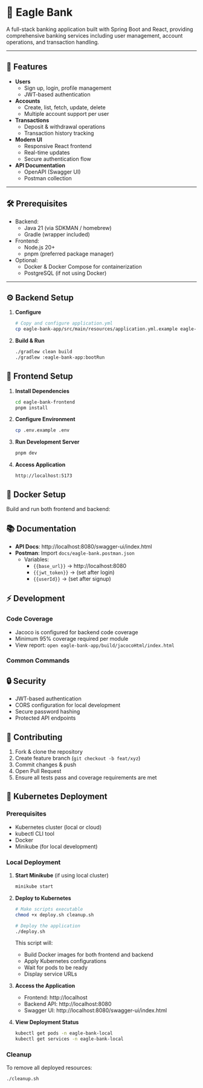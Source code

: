 # 🦅 Eagle Bank

A full-stack banking application built with Spring Boot and React, providing comprehensive banking services including user management, account operations, and transaction handling.

---

## 🚀 Features

- **Users**
    - Sign up, login, profile management
    - JWT-based authentication
- **Accounts**
    - Create, list, fetch, update, delete
    - Multiple account support per user
- **Transactions**
    - Deposit & withdrawal operations
    - Transaction history tracking
- **Modern UI**
    - Responsive React frontend
    - Real-time updates
    - Secure authentication flow
- **API Documentation**
    - OpenAPI (Swagger UI)
    - Postman collection

---

## 🛠 Prerequisites

- Backend:
    - Java 21 (via SDKMAN / homebrew)
    - Gradle (wrapper included)
- Frontend:
    - Node.js 20+
    - pnpm (preferred package manager)
- Optional:
    - Docker & Docker Compose for containerization
    - PostgreSQL (if not using Docker)

---

## ⚙️ Backend Setup

1. **Configure**
   ```bash
   # Copy and configure application.yml
   cp eagle-bank-app/src/main/resources/application.yml.example eagle-bank-app/src/main/resources/application.yml
   ```

2. **Build & Run**
   ```bash
   ./gradlew clean build
   ./gradlew :eagle-bank-app:bootRun
   ```

## 🎨 Frontend Setup

1. **Install Dependencies**
   ```bash
   cd eagle-bank-frontend
   pnpm install
   ```

2. **Configure Environment**
   ```bash
   cp .env.example .env
   ```

3. **Run Development Server**
   ```bash
   pnpm dev
   ```

4. **Access Application**
   ```
   http://localhost:5173
   ```

## 🐳 Docker Setup

Build and run both frontend and backend:

## 📚 Documentation

- **API Docs**: http://localhost:8080/swagger-ui/index.html
- **Postman**: Import `docs/eagle-bank.postman.json`
    - Variables:
        - `{{base_url}}` → http://localhost:8080
        - `{{jwt_token}}` → (set after login)
        - `{{userId}}` → (set after signup)

## ⚡ Development

### Code Coverage
- Jacoco is configured for backend code coverage
- Minimum 95% coverage required per module
- View report: `open eagle-bank-app/build/jacocoHtml/index.html`

### Common Commands

## 🔒 Security

- JWT-based authentication
- CORS configuration for local development
- Secure password hashing
- Protected API endpoints

## 🤝 Contributing

1. Fork & clone the repository
2. Create feature branch (`git checkout -b feat/xyz`)
3. Commit changes & push
4. Open Pull Request
5. Ensure all tests pass and coverage requirements are met

## 🚢 Kubernetes Deployment

### Prerequisites
- Kubernetes cluster (local or cloud)
- kubectl CLI tool
- Docker
- Minikube (for local development)

### Local Deployment

1. **Start Minikube** (if using local cluster)
   ```bash
   minikube start
   ```

2. **Deploy to Kubernetes**
   ```bash
   # Make scripts executable
   chmod +x deploy.sh cleanup.sh

   # Deploy the application
   ./deploy.sh
   ```

   This script will:
   - Build Docker images for both frontend and backend
   - Apply Kubernetes configurations
   - Wait for pods to be ready
   - Display service URLs

3. **Access the Application**
   - Frontend: http://localhost
   - Backend API: http://localhost:8080
   - Swagger UI: http://localhost:8080/swagger-ui/index.html

4. **View Deployment Status**
   ```bash
   kubectl get pods -n eagle-bank-local
   kubectl get services -n eagle-bank-local
   ```

### Cleanup

To remove all deployed resources:
```bash
./cleanup.sh
```